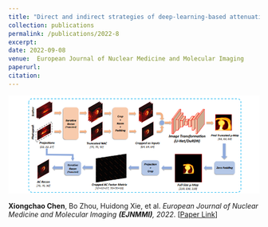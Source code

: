 ```yaml
---
title: "Direct and indirect strategies of deep-learning-based attenuation correction for general purpose and dedicated cardiac SPECT"
collection: publications
permalink: /publications/2022-8
excerpt: 
date: 2022-09-08
venue:  European Journal of Nuclear Medicine and Molecular Imaging
paperurl:  
citation: 
---
```

<!-- ![](../figures/2022-EJNMMI-Chen.png) -->
<p align="center">
  <img width="800" src="../figures/2022-EJNMMI-Chen.png">
</p>

**Xiongchao Chen**, Bo Zhou, Huidong Xie, et al. *European Journal of Nuclear Medicine and Molecular Imaging **(EJNMMI)**, 2022*. [[Paper Link](https://link.springer.com/article/10.1007/s00259-022-05718-8)]

